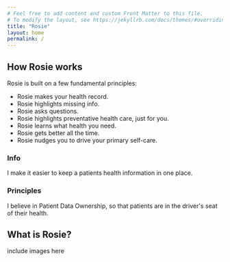 ```yaml
---
# Feel free to add content and custom Front Matter to this file.
# To modify the layout, see https://jekyllrb.com/docs/themes/#overriding-theme-defaults
title: "Rosie"
layout: home
permalink: /
---
```


## How Rosie works

Rosie is built on a few fundamental principles:

- Rosie makes your health record.
- Rosie highlights missing info.
- Rosie asks questions.
- Rosie highlights preventative health care, just for you.
- Rosie learns what health you need.
- Rosie gets better all the time.
- Rosie nudges you to drive your primary self-care.

### Info

I make it easier to keep a patients health information in one place.

### Principles

I believe in Patient Data Ownership, so that patients are in the driver's seat of their health.

## What is Rosie?

include images here